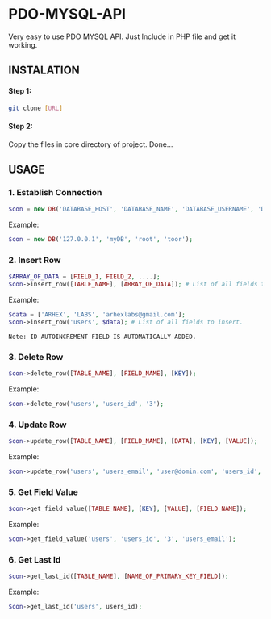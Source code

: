 # PDO-MYSQL-API
Very easy to use PDO MYSQL API. Just Include in PHP file and get it working.

## INSTALATION 
#### Step 1:
```bash
git clone [URL]
```
#### Step 2:
Copy the files in core directory of project.
Done...

## USAGE
### 1. Establish Connection
```php
$con = new DB('DATABASE_HOST', 'DATABASE_NAME', 'DATABASE_USERNAME', 'DATABASE_PASSWORD');
```
Example:
```php
$con = new DB('127.0.0.1', 'myDB', 'root', 'toor');
```
### 2. Insert Row
```php
$ARRAY_OF_DATA = [FIELD_1, FIELD_2, ....];
$con->insert_row([TABLE_NAME], [ARRAY_OF_DATA]); # List of all fields to insert.
```
Example:
```php
$data = ['ARHEX', 'LABS', 'arhexlabs@gmail.com'];
$con->insert_row('users', $data); # List of all fields to insert.
```
``````Note: ID AUTOINCREMENT FIELD IS AUTOMATICALLY ADDED.``````

### 3. Delete Row
```php
$con->delete_row([TABLE_NAME], [FIELD_NAME], [KEY]);
```
Example:
```php
$con->delete_row('users', 'users_id', '3');
```

### 4. Update Row
```php
$con->update_row([TABLE_NAME], [FIELD_NAME], [DATA], [KEY], [VALUE]);
```
Example:
```php
$con->update_row('users', 'users_email', 'user@domin.com', 'users_id', '1');
```

### 5. Get Field Value
```php
$con->get_field_value([TABLE_NAME], [KEY], [VALUE], [FIELD_NAME]);
```
Example:
```php
$con->get_field_value('users', 'users_id', '3', 'users_email');
```

### 6. Get Last Id
```php
$con->get_last_id([TABLE_NAME], [NAME_OF_PRIMARY_KEY_FIELD]);
```
Example:
```php
$con->get_last_id('users', users_id);
```

